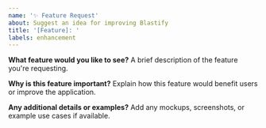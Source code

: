 ```yaml
---
name: '✨ Feature Request'
about: Suggest an idea for improving Blastify
title: '[Feature]: '
labels: enhancement
---
```


**What feature would you like to see?**
A brief description of the feature you're requesting.

**Why is this feature important?**
Explain how this feature would benefit users or improve the application.

**Any additional details or examples?**
Add any mockups, screenshots, or example use cases if available.
